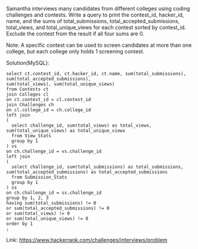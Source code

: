 Samantha interviews many candidates from different colleges using coding challenges and contests. 
Write a query to print the contest_id, hacker_id, name, and the sums of total_submissions, total_accepted_submissions, total_views, 
and total_unique_views for each contest sorted by contest_id. Exclude the contest from the result if all four sums are 0.

Note: A specific contest can be used to screen candidates at more than one college, but each college only holds 1 screening contest.

Solution(MySQL):
```
select ct.contest_id, ct.hacker_id, ct.name, sum(total_submissions), sum(total_accepted_submissions),
sum(total_views), sum(total_unique_views)
from Contests ct
join Colleges cl
on ct.contest_id = cl.contest_id
join Challenges ch
on cl.college_id = ch.college_id
left join
(
  select challenge_id, sum(total_views) as total_views, sum(total_unique_views) as total_unique_views
  from View_Stats
  group by 1
) vs
on ch.challenge_id = vs.challenge_id
left join
(
  select challenge_id, sum(total_submissions) as total_submissions, sum(total_accepted_submissions) as total_accepted_submissions
  from Submission_Stats
  group by 1
) ss
on ch.challenge_id = ss.challenge_id
group by 1, 2, 3
having sum(total_submissions) != 0
or sum(total_accepted_submissions) != 0
or sum(total_views) != 0
or sum(total_unique_views) != 0
order by 1
;

```
Link: https://www.hackerrank.com/challenges/interviews/problem
